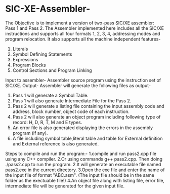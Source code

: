 # SIC-XE-Assembler-
The Objective is to implement a version of two-pass SIC/XE assembler: Pass 1 and Pass 2.
The Assembler implemented here includes all the SIC/XE instructions and supports all four formats 1, 2, 3, 4, addressing modes and program relocation.
It also supports all the machine independent features-
1.	Literals
2.	Symbol Defining Statements 
3.	Expressions
4.	Program Blocks
5.	Control Sections and Program Linking

Input to assembler- Assembler source program using the instruction set of SIC/XE.
Output- Assembler will generate the following files as output-
1.	Pass 1 will generate a Symbol Table.
2.	Pass 1 will also generate Intermediate File for the Pass 2.
3.	Pass 2 will generate a listing file containing the input assembly code and address, block number, object code of each instruction.
4.	Pass 2 will also generate an object program including following type of record: H, D, R, T, M and E types.
5.	An error file is also generated displaying the errors in the assembly program (if any).
6.  A file including symbol table,literal table and table for External definition and External reference is also generated.

Steps to compile and run the program:-
1.compile and run pass2.cpp file using any C++ compiler. 
2.Or using commands g++ pass2.cpp. Then doing ./pass2.cpp to run the program.
2.It will  generate an executable file named pass2.exe in the current directory.
3.Open the exe file and enter the name of the input file of format "ABC.asm". (The input file should be in the same folder as the exectuable file!)
4.An object file along with listing file, error file, intermediate file will be generated for the given input file.

